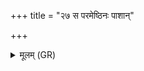 +++
title = "२७ स परमेष्ठिनः पाशान्"

+++
<details><summary>मूलम् (GR)</summary>

(…) । +++(see 1abcd)+++  
स परमेष्ठिनः पाशान् (…) ॥ +++(see 1(e)fg)+++
</details>